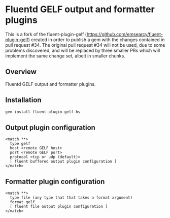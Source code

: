 # Fluentd GELF output and formatter plugins
This is a fork of the fluent-plugin-gelf (https://github.com/emsearcy/fluent-plugin-gelf) created in order to publish a gem with the changes contained in pull request #34.  The original pull request #34 will not be used, due to some problems discovered, and will be replaced by three smaller PRs which will implement the same change set, albeit in smaller chunks.

## Overview
Fluentd GELF output and formatter plugins.

## Installation
```bash
gem install fluent-plugin-gelf-hs
```

## Output plugin configuration
```
<match **>
  type gelf
  host <remote GELF host>
  port <remote GELF port>
  protocol <tcp or udp (default)>
  [ fluent buffered output plugin configuration ]
</match>
```

## Formatter plugin configuration
```
<match **>
  type file (any type that that takes a format argument)
  format gelf
  [ fluent file output plugin configuration ]
</match>
```
